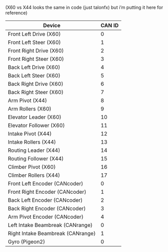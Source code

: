 (X60 vs X44 looks the same in code (just talonfx) but i’m putting it here for reference)

Device | CAN ID
------ | ------
Front Left Drive (X60) | 0
Front Left Steer (X60) | 1
Front Right Drive (X60) | 2
Front Right Steer (X60) | 3
Back Left Drive (X60) | 4
Back Left Steer (X60) | 5
Back Right Drive (X60) | 6
Back Right Steer (X60) | 7
Arm Pivot (X44) | 8
Arm Rollers (X60) | 9
Elevator Leader (X60) | 10
Elevator Follower (X60) | 11
Intake Pivot (X44) | 12
Intake Rollers (X44) | 13
Routing Leader (X44) | 14
Routing Follower (X44) | 15
Climber Pivot (X60) | 16
Climber Rollers (X44) | 17
Front Left Encoder (CANcoder) | 0
Front Right Encoder (CANcoder) | 1
Back Left Encoder (CANcoder) | 2
Back Right Encoder (CANcoder) | 3
Arm Pivot Encoder (CANcoder) | 4
Left Intake Beambreak (CANrange) | 0
Right Intake Beambreak (CANrange) | 1
Gyro (Pigeon2) | 0
